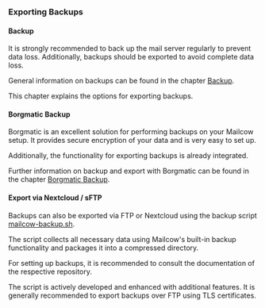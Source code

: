### Exporting Backups

#### Backup
It is strongly recommended to back up the mail server regularly to prevent data loss. Additionally, backups should be exported to avoid complete data loss.

General information on backups can be found in the chapter [Backup](https://docs.mailcow.email/en/backup_restore/b_n_r-backup/).

This chapter explains the options for exporting backups.

#### Borgmatic Backup
Borgmatic is an excellent solution for performing backups on your Mailcow setup. It provides secure encryption of your data and is very easy to set up.

Additionally, the functionality for exporting backups is already integrated.

Further information on backup and export with Borgmatic can be found in the chapter [Borgmatic Backup](https://docs.mailcow.email/en/third_party/borgmatic/third_party-borgmatic/).

#### Export via Nextcloud / sFTP
Backups can also be exported via FTP or Nextcloud using the backup script [mailcow-backup.sh](https://github.com/the1andoni/mailcow-backup.sh).

The script collects all necessary data using Mailcow's built-in backup functionality and packages it into a compressed directory.

For setting up backups, it is recommended to consult the documentation of the respective repository.

The script is actively developed and enhanced with additional features. It is generally recommended to export backups over FTP using TLS certificates.
